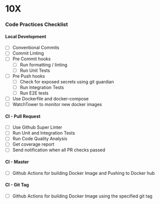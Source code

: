 # 10X

### Code Practices Checklist

#### Local Development
- [ ] Conventional Commits
- [ ] Commit Linting
- [ ] Pre Commit hooks
    - [ ] Run formatting / linting
    - [ ] Run Unit Tests
- [ ] Pre Push hooks
    - [ ] Check for exposed secrets using git guardian
    - [ ] Run Integration Tests
    - [ ] Run E2E tests
- [ ] Use Dockerfile and docker-compose
- [ ] WatchTower to monitor new docker images

#### CI - Pull Request
- [ ] Use Github Super Linter
- [ ] Run Unit and Integration Tests
- [ ] Run Code Quality Analysis
- [ ] Get coverage report
- [ ] Send notification when all PR checks passed

#### CI - Master
- [ ] Github Actions for building Docker Image and Pushing to Docker hub

#### CI - Git Tag
- [ ] Github Actions for building Docker Image using the specified git tag


